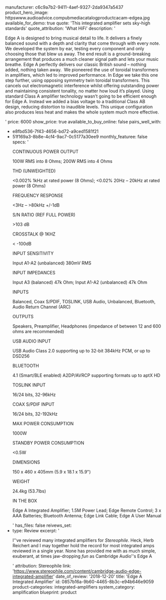 manufacturer: c6c9a7b2-9411-4aef-9327-2da9347a5437
product_hero_image: httpswww.audioadvice.compubmediacatalogproductcacam-edgea.jpg
available_for_demo: true
quote: 'This integrated amplifier sets sky-high standards'
quote_attribution: 'What HiFi'
description: '<p>Edge A is designed to bring musical detail to life. It delivers a finely balanced sound with a depth and clarity that come through with every note. We developed the system by ear, testing every component and only choosing those that blew us away. The end result is a ground-breaking arrangement that produces a much cleaner signal path and lets your music breathe. Edge A perfectly delivers our classic British sound – nothing added, nothing taken away.&nbsp; We pioneered the use of toroidal transformers in amplifiers, which led to improved performance. In Edge we take this one step further, using opposing symmetry twin toroidal transformers. This cancels out electromagnetic interference whilst offering outstanding power and maintaining consistent tonality, no matter how loud it’s played. Using standard Class A amplifier technology wasn’t going to be efficient enough for Edge A. Instead we added a bias voltage to a traditional Class AB design, reducing distortion to inaudible levels. This unique configuration also produces less heat and makes the whole system much more effective.&nbsp;</p>'
price: 6000
show_price: true
available_to_buy_online: false
pairs_well_with:
  - e8fbd536-7f43-4656-bd72-a9ced1581f21
  - 51f169a3-8b8e-4cf4-9ac7-0c5177a30ee9
monthly_featuree: false
specs: '<p>CONTINUOUS POWER OUTPUT</p><p>100W RMS into 8 Ohms; 200W RMS into 4 Ohms</p><p>THD (UNWEIGHTED)</p><p>&lt;0.002% 1kHz at rated power (8 Ohms); &lt;0.02% 20Hz – 20kHz at rated power (8 Ohms)</p><p>FREQUENCY RESPONSE</p><p>&lt;3Hz – &gt;80kHz +/-1dB</p><p>S/N RATIO (REF FULL POWER)</p><p>&gt;103 dB</p><p>CROSSTALK @ 1KHZ</p><p>&lt; -100dB</p><p>INPUT SENSITIVITY</p><p>Input A1-A2 (unbalanced) 380mV RMS</p><p>INPUT IMPEDANCES</p><p>Input A3 (balanced) 47k Ohm; Input A1-A2 (unbalanced) 47k Ohm</p><p>INPUTS</p><p>Balanced, Coax S/PDIF, TOSLINK, USB Audio, Unbalanced, Bluetooth, Audio Return Channel (ARC)</p><p>OUTPUTS</p><p>Speakers, Preamplifier, Headphones (impedance of between 12 and 600 ohms are recommended)</p><p>USB AUDIO INPUT</p><p>USB Audio Class 2.0 supporting up to 32-bit 384kHz PCM, or up to DSD256</p><p>BLUETOOTH</p><p>4.1 (Smart/BLE enabled) A2DP/AVRCP supporting formats up to aptX HD</p><p>TOSLINK INPUT</p><p>16/24 bits, 32-96kHz</p><p>COAX S/PDIF INPUT</p><p>16/24 bits, 32-192kHz</p><p>MAX POWER CONSUMPTION</p><p>1000W</p><p>STANDBY POWER CONSUMPTION</p><p>&lt;0.5W</p><p>DIMENSIONS</p><p>150 x 460 x 405mm (5.9 x 18.1 x 15.9")</p><p>WEIGHT</p><p>24.4kg (53.7lbs)</p><p>IN THE BOX</p><p>Edge A Integrated Amplifier; 1.5M Power Lead; Edge Remote Control; 3 x AAA Batteries; Bluetooth Antenna; Edge Link Cable; Edge A User Manual</p>'
has_files: false
reivews_set:
  -
    type: Review
    excerpt: '<p>I''ve reviewed many integrated amplifiers for&nbsp;<i>Stereophile</i>. Heck, Herb Reichert and I may together hold the record for most integrated amps reviewed in a single year. None has provided me with as much simple, exuberant, at times jaw-dropping&nbsp;<i>fun</i>&nbsp;as Cambridge Audio''s Edge A&nbsp;&nbsp;</p>'
    attribution: Stereophile
    link: 'https://www.stereophile.com/content/cambridge-audio-edge-integrated-amplifier'
    date_of_review: '2018-12-20'
title: 'Edge A Integrated Amplifier'
id: 0857b16a-9b60-4465-8b3c-e94b646e9059
product-categories: integrated-amplifiers
system_category: amplification
blueprint: product
